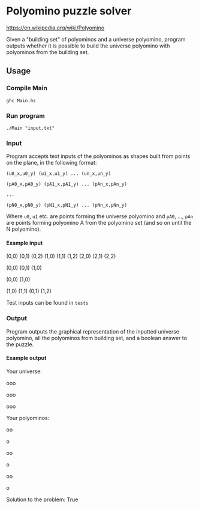 # Polyomino puzzle solver

https://en.wikipedia.org/wiki/Polyomino

Given a "building set" of polyominos and a universe polyomino, program outputs whether it is possible to build the universe polyomino with polyominos from the building set.

## Usage
### Compile Main
` ghc Main.hs `
### Run program
`./Main "input.txt"`
### Input
Program accepts text inputs of the polyominos as shapes built from points on the plane, in the following format:

` (u0_x,u0_y) (u1_x,u1_y) ... (un_x,un_y) `

` (pA0_x,pA0_y) (pA1_x,pA1_y) ... (pAn_x,pAn_y) `

` ... `

` (pN0_x,pN0_y) (pN1_x,pN1_y) ... (pNn_x,pNn_y) `

Where `u0`, `u1` etc. are points forming the universe polyomino and `pA0`, ..., `pAn` are points forming polyomino A from the polyomino set (and so on until the N polyomino).
#### Example input
(0,0) (0,1) (0,2) (1,0) (1,1) (1,2) (2,0) (2,1) (2,2)

(0,0) (0,1) (1,0)

(0,0) (1,0)

(1,0) (1,1) (0,1) (1,2)

Test inputs can be found in `tests`

### Output
Program outputs the graphical representation of the inputted universe polyomino, all the polyominos from building set, and a boolean answer to the puzzle.
#### Example output
Your universe:

ooo

ooo

ooo


Your polyominos:

oo

o 


oo


 o
 
oo

 o


Solution to the problem: True
